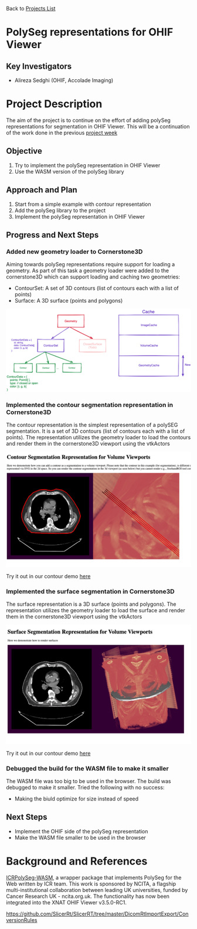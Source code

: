 Back to [Projects List](../../README.md#ProjectsList)

# PolySeg representations for OHIF Viewer

## Key Investigators

- Alireza Sedghi (OHIF, Accolade Imaging)

# Project Description

The aim of the project is to continue on the effort of adding polySeg representations for segmentation in OHIF Viewer. This will be a continuation of the work done in the previous [project week](../../../PW31_2019_Boston/Projects/PolySeg4Web/README.md)

## Objective

1. Try to implement the polySeg representation in OHIF Viewer
2. Use the WASM version of the polySeg library

## Approach and Plan

1. Start from a simple example with contour representation
2. Add the polySeg library to the project
3. Implement the polySeg representation in OHIF Viewer

## Progress and Next Steps

### Added new geometry loader to Cornerstone3D

Aiming towards polySeg representations require support for loading a geometry. As part of this task a geometry loader were added to the cornerstone3D which can support loading and caching two geometries:

- ContourSet: A set of 3D contours (list of contours each with a list of points)
- Surface: A 3D surface (points and polygons)

![geometry](./geometryLoader.png)

### Implemented the contour segmentation representation in Cornerstone3D

The contour representation is the simplest representation of a polySEG segmentation. It is a set of 3D contours (list of contours each with a list of points). The representation
utilizes the geometry loader to load the contours and render them in the cornerstone3D viewport using the vtkActors

![contour](./contour.png)

Try it out in our contour demo [here](https://www.cornerstonejs.org/live-examples/contoursegmentationrepresentation)

### Implemented the surface segmentation in Cornerstone3D

The surface representation is a 3D surface (points and polygons). The representation utilizes the geometry loader to load the surface and render them in the cornerstone3D viewport using the vtkActors

![surface](./surface.png)

Try it out in our contour demo [here](https://deploy-preview-418--cornerstone-3d-docs.netlify.app/live-examples/surfacesegmentationrepresentation)

### Debugged the build for the WASM file to make it smaller

The WASM file was too big to be used in the browser. The build was debugged to make it smaller. Tried the following with no success:

- Making the biuld optimize for size instead of speed

## Next Steps

- Implement the OHIF side of the polySeg representation
- Make the WASM file smaller to be used in the browser

# Background and References

[ICRPolySeg-WASM](https://bitbucket.org/icrimaginginformatics/polyseg-wasm/src/master/), a wrapper package that implements PolySeg for the Web written by ICR team. This work is sponsored by NCITA, a flagship multi-institutional collaboration between leading UK universities, funded by Cancer Research UK - ncita.org.uk. The functionality has now been integrated into the XNAT OHIF Viewer v3.5.0-RC1.

https://github.com/SlicerRt/SlicerRT/tree/master/DicomRtImportExport/ConversionRules

